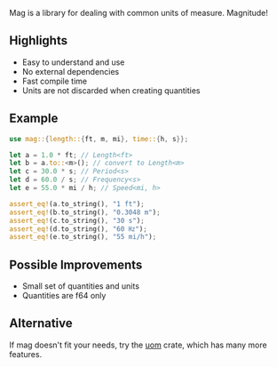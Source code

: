 Mag is a library for dealing with common units of measure.  Magnitude!

## Highlights

* Easy to understand and use
* No external dependencies
* Fast compile time
* Units are not discarded when creating quantities

## Example

```rust
use mag::{length::{ft, m, mi}, time::{h, s}};

let a = 1.0 * ft; // Length<ft>
let b = a.to::<m>(); // convert to Length<m>
let c = 30.0 * s; // Period<s>
let d = 60.0 / s; // Frequency<s>
let e = 55.0 * mi / h; // Speed<mi, h>

assert_eq!(a.to_string(), "1 ft");
assert_eq!(b.to_string(), "0.3048 m");
assert_eq!(c.to_string(), "30 s");
assert_eq!(d.to_string(), "60 ㎐");
assert_eq!(e.to_string(), "55 mi/h");
```

## Possible Improvements

* Small set of quantities and units
* Quantities are f64 only

## Alternative

If mag doesn't fit your needs, try the [uom] crate, which has many more
features.

[uom]: https://docs.rs/uom/latest/uom/
